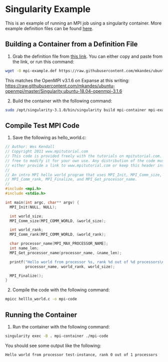 # Singularity Example
This is an example of running an MPI job using a singularity container. More
example definition files can be found [here](https://github.com/mkandes/naked-singularity).

## Building a Container from a Definition File
1. Grab the definition file from [this link](https://raw.githubusercontent.com/mkandes/ubuntu-openmpi/master/Singularity). You can either
copy and paste from the link, or run this command:
``` bash
wget -O mpi-example.def https://raw.githubusercontent.com/mkandes/ubuntu-openmpi/master/Singularity
```
This matches the OpenMPI v3.1.6 on Expanse at this writing:
https://raw.githubusercontent.com/mkandes/ubuntu-openmpi/master/Singularity.ubuntu-18.04-openmpi-3.1.6

2. Build the container with the following command:
``` bash
sudo /opt/singularity-3.1.0/bin/singularity build mpi-container mpi-example.def
```

## Compile Test MPI Code

1. Save the following as hello_world.c:
``` c
// Author: Wes Kendall
// Copyright 2011 www.mpitutorial.com
// This code is provided freely with the tutorials on mpitutorial.com. Feel
// free to modify it for your own use. Any distribution of the code must
// either provide a link to www.mpitutorial.com or keep this header intact.
//
// An intro MPI hello world program that uses MPI_Init, MPI_Comm_size,
// MPI_Comm_rank, MPI_Finalize, and MPI_Get_processor_name.
//
#include <mpi.h>
#include <stdio.h>

int main(int argc, char** argv) {
  MPI_Init(NULL, NULL);

  int world_size;
  MPI_Comm_size(MPI_COMM_WORLD, &world_size);

  int world_rank;
  MPI_Comm_rank(MPI_COMM_WORLD, &world_rank);

  char processor_name[MPI_MAX_PROCESSOR_NAME];
  int name_len;
  MPI_Get_processor_name(processor_name, &name_len);

  printf("Hello world from processor %s, rank %d out of %d processors\n",
         processor_name, world_rank, world_size);

  MPI_Finalize();
}
```

2. Compile the code with the following command:
``` bash
mpicc helllo_world.c -o mpi-code
```

## Running the Container
1. Run the container with the following command:
``` bash
singularity exec -B . mpi-container ./mpi-code
```

You should see some output like the following:
```
Hello world from processor test-instance, rank 0 out of 1 processors
```
